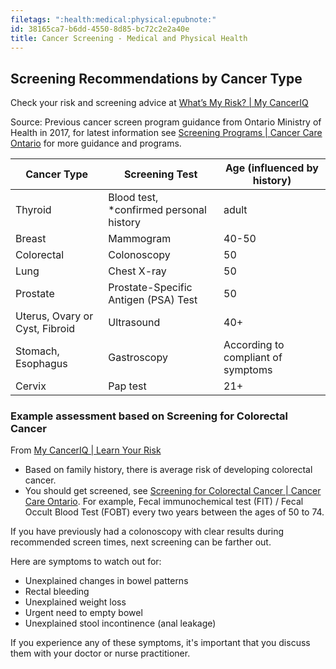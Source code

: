 ```yaml
---
filetags: ":health:medical:physical:epubnote:"
id: 38165ca7-b6dd-4550-8d85-bc72c2e2a40e
title: Cancer Screening - Medical and Physical Health
---
```


## Screening Recommendations by Cancer Type

Check your risk and screening advice at [What’s My Risk? \| My
CancerIQ](https://www.mycanceriq.ca/Cancers/Risk)

Source: Previous cancer screen program guidance from Ontario Ministry of
Health in 2017, for latest information see [Screening Programs \| Cancer
Care
Ontario](https://www.cancercareontario.ca/en/cancer-care-ontario/programs/screening-programs)
for more guidance and programs.

| Cancer Type | Screening Test | Age (influenced by history) |
|----|----|----|
| Thyroid | Blood test, \*confirmed personal history | adult |
| Breast | Mammogram | 40-50 |
| Colorectal | Colonoscopy | 50 |
| Lung | Chest X-ray | 50 |
| Prostate | Prostate-Specific Antigen (PSA) Test | 50 |
| Uterus, Ovary or Cyst, Fibroid | Ultrasound | 40+ |
| Stomach, Esophagus | Gastroscopy | According to compliant of symptoms |
| Cervix | Pap test | 21+ |

### Example assessment based on Screening for Colorectal Cancer

From [My CancerIQ \| Learn Your Risk](https://www.mycanceriq.ca)

- Based on family history, there is average risk of developing
  colorectal cancer.
- You should get screened, see [Screening for Colorectal Cancer \|
  Cancer Care
  Ontario](https://www.cancercareontario.ca/en/types-of-cancer/colorectal/screening).
  For example, Fecal immunochemical test (FIT) / Fecal Occult Blood Test
  (FOBT) every two years between the ages of 50 to 74.

If you have previously had a colonoscopy with clear results during
recommended screen times, next screening can be farther out.

Here are symptoms to watch out for:

- Unexplained changes in bowel patterns
- Rectal bleeding
- Unexplained weight loss
- Urgent need to empty bowel
- Unexplained stool incontinence (anal leakage)

If you experience any of these symptoms, it's important that you discuss
them with your doctor or nurse practitioner.
